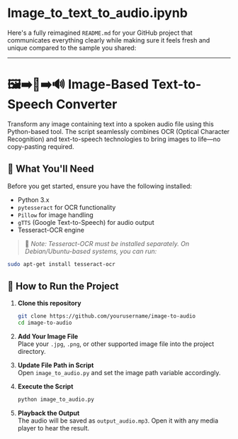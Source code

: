 # **Image_to_text_to_audio.ipynb**


Here's a fully reimagined `README.md` for your GitHub project that communicates everything clearly while making sure it feels fresh and unique compared to the sample you shared:

---

# 🖼️➡️📄➡️🔊 Image-Based Text-to-Speech Converter

Transform any image containing text into a spoken audio file using this Python-based tool. The script seamlessly combines OCR (Optical Character Recognition) and text-to-speech technologies to bring images to life—no copy-pasting required.

## 🧰 What You'll Need

Before you get started, ensure you have the following installed:

- Python 3.x  
- `pytesseract` for OCR functionality  
- `Pillow` for image handling  
- `gTTS` (Google Text-to-Speech) for audio output  
- Tesseract-OCR engine

> 📌 *Note: Tesseract-OCR must be installed separately. On Debian/Ubuntu-based systems, you can run:*  
```bash
sudo apt-get install tesseract-ocr
```

## 🚀 How to Run the Project

1. **Clone this repository**  
   ```bash
   git clone https://github.com/yourusername/image-to-audio
   cd image-to-audio
   ```

2. **Add Your Image File**  
   Place your `.jpg`, `.png`, or other supported image file into the project directory.

3. **Update File Path in Script**  
   Open `image_to_audio.py` and set the image path variable accordingly.

4. **Execute the Script**  
   ```bash
   python image_to_audio.py
   ```

5. **Playback the Output**  
   The audio will be saved as `output_audio.mp3`. Open it with any media player to hear the result.



